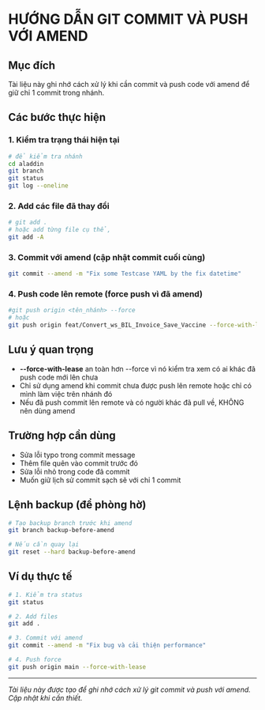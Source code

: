 # HƯỚNG DẪN GIT COMMIT VÀ PUSH VỚI AMEND

## Mục đích
Tài liệu này ghi nhớ cách xử lý khi cần commit và push code với amend để giữ chỉ 1 commit trong nhánh.

## Các bước thực hiện

### 1. Kiểm tra trạng thái hiện tại
```bash
# để kiểm tra nhánh
cd aladdin
git branch 
git status
git log --oneline
```

### 2. Add các file đã thay đổi
```bash
# git add .
# hoặc add từng file cụ thể, 
git add -A
```

### 3. Commit với amend (cập nhật commit cuối cùng)
```bash
git commit --amend -m "Fix some Testcase YAML by the fix datetime"
```

### 4. Push code lên remote (force push vì đã amend)
```bash
#git push origin <tên_nhánh> --force
# hoặc
git push origin feat/Convert_ws_BIL_Invoice_Save_Vaccine --force-with-lease
```

## Lưu ý quan trọng

- **--force-with-lease** an toàn hơn --force vì nó kiểm tra xem có ai khác đã push code mới lên chưa
- Chỉ sử dụng amend khi commit chưa được push lên remote hoặc chỉ có mình làm việc trên nhánh đó
- Nếu đã push commit lên remote và có người khác đã pull về, KHÔNG nên dùng amend

## Trường hợp cần dùng

- Sửa lỗi typo trong commit message
- Thêm file quên vào commit trước đó
- Sửa lỗi nhỏ trong code đã commit
- Muốn giữ lịch sử commit sạch sẽ với chỉ 1 commit

## Lệnh backup (để phòng hờ)

```bash
# Tạo backup branch trước khi amend
git branch backup-before-amend

# Nếu cần quay lại
git reset --hard backup-before-amend
```

## Ví dụ thực tế

```bash
# 1. Kiểm tra status
git status

# 2. Add files
git add .

# 3. Commit với amend
git commit --amend -m "Fix bug và cải thiện performance"

# 4. Push force
git push origin main --force-with-lease
```

---
*Tài liệu này được tạo để ghi nhớ cách xử lý git commit và push với amend. Cập nhật khi cần thiết.*
